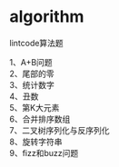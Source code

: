 # algorithm

lintcode算法题

1、A+B问题            
2、尾部的零      
3、统计数字      
4、丑数    
5、第K大元素       
6、合并排序数组    
7、二叉树序列化与反序列化   
8、旋转字符串     
9、fizz和buzz问题